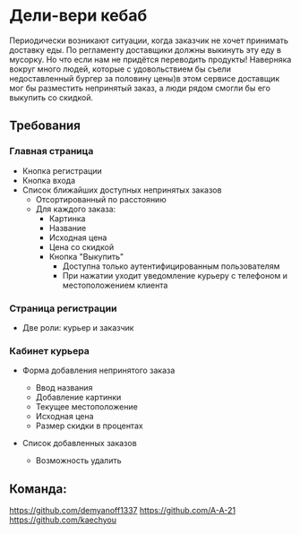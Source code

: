 # Дели-вери кебаб
 Периодически возникают ситуации, когда заказчик не хочет принимать доставку еды. По регламенту доставщики должны выкинуть эту еду в мусорку.  Но что если нам не придётся переводить продукты! Наверняка вокруг много людей, которые с удовольствием бы съели недоставленный бургер за половину цены)в этом сервисе доставщик мог бы разместить непринятый заказ, а люди рядом смогли бы его выкупить со скидкой.

## Требования

### Главная страница

* Кнопка регистрации
* Кнопка входа
* Список ближайших доступных непринятых заказов
  * Отсортированный по расстоянию
  * Для каждого заказа:
    * Картинка
    * Название
    * Исходная цена
    * Цена со скидкой
    * Кнопка "Выкупить"
      * Доступна только аутентифицированным пользователям
      * При нажатии уходит уведомление курьеру с телефоном и местоположением клиента

### Страница регистрации
  
  * Две роли: курьер и заказчик

### Кабинет курьера

* Форма добавления непринятого заказа
  * Ввод названия
  * Добавление картинки
  * Текущее местоположение
  * Исходная цена
  * Размер скидки в процентах

* Список добавленных заказов
  * Возможность удалить




## Команда:
https://github.com/demyanoff1337
https://github.com/A-A-21
https://github.com/kaechyou
